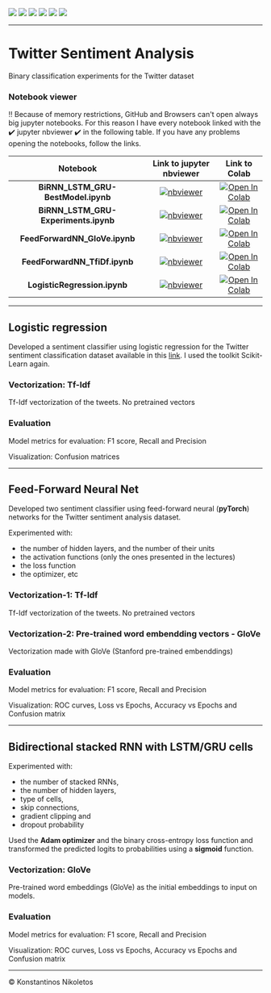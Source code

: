 ![](https://img.shields.io/badge/PyTorch%20-%23EE4C2C.svg?&style=for-the-badge&logo=PyTorch&logoColor=white)
![](https://img.shields.io/badge/pandas%20-%23150458.svg?&style=for-the-badge&logo=pandas&logoColor=white)
![](https://img.shields.io/badge/numpy%20-%23013243.svg?&style=for-the-badge&logo=numpy&logoColor=white)
![](https://img.shields.io/badge/python%20-%2314354C.svg?&style=for-the-badge&logo=python&logoColor=white)
![](https://img.shields.io/badge/Jupyter%20-%23F37626.svg?&style=for-the-badge&logo=Jupyter&logoColor=white)
![](https://img.shields.io/badge/Twitter%20-%231DA1F2.svg?&style=for-the-badge&logo=Twitter&logoColor=white)


---
# Twitter Sentiment Analysis
Binary classification experiments for the Twitter dataset

###  Notebook viewer

‼️ Because of memory restrictions, GitHub and Browsers can't open  always big jupyter notebooks. 
For this reason I have every notebook linked with the ✔️ jupyter nbviewer ✔️ in the following table. 
If you have any problems opening the notebooks, follow the links.  


|Notebook | Link to jupyter nbviewer | Link to Colab |
|:-:|:-:| :-:| 
| __BiRNN_LSTM_GRU-BestModel.ipynb__  | [![nbviewer](https://raw.githubusercontent.com/jupyter/design/master/logos/Badges/nbviewer_badge.svg)](https://nbviewer.jupyter.org/github/Nikoletos-K/Twitter-Sentiment-Analysis/blob/main/BiRNN_LSTM_GRU-BestModel.ipynb) | [![Open In Colab](https://colab.research.google.com/assets/colab-badge.svg)](https://drive.google.com/file/d/1xXIoCKbuI-46RLNUy-ANK0mH7Vks5DPg/view?usp=sharing) |
| __BiRNN_LSTM_GRU-Experiments.ipynb__ | [![nbviewer](https://raw.githubusercontent.com/jupyter/design/master/logos/Badges/nbviewer_badge.svg)](https://nbviewer.jupyter.org/github/Nikoletos-K/Twitter-Sentiment-Analysis/blob/main/BiRNN_LSTM_GRU-Experiments.ipynb) |[![Open In Colab](https://colab.research.google.com/assets/colab-badge.svg)](https://drive.google.com/file/d/1QAi4BWk4YgmWbR-WhO7cQfoH7314CPVa/view?usp=sharing) |
| __FeedForwardNN_GloVe.ipynb__ |  [![nbviewer](https://raw.githubusercontent.com/jupyter/design/master/logos/Badges/nbviewer_badge.svg)](https://nbviewer.jupyter.org/github/Nikoletos-K/Twitter-Sentiment-Analysis/blob/main/FeedForwardNN_GloVe.ipynb) | [![Open In Colab](https://colab.research.google.com/assets/colab-badge.svg)](https://drive.google.com/file/d/106zQPt0H7PKVXwyJjZR1bXZrhEskhrkZ/view?usp=sharing) |
| __FeedForwardNN_TfiDf.ipynb__ | [![nbviewer](https://raw.githubusercontent.com/jupyter/design/master/logos/Badges/nbviewer_badge.svg)](https://nbviewer.jupyter.org/github/Nikoletos-K/Twitter-Sentiment-Analysis/blob/main/FeedForwardNN_TfiDf.ipynb) | [![Open In Colab](https://colab.research.google.com/assets/colab-badge.svg)](https://drive.google.com/file/d/1VEdLJaIr8xkMj6VYmyuSNfs7CzDJ_7kw/view?usp=sharing) |
| __LogisticRegression.ipynb__ | [![nbviewer](https://raw.githubusercontent.com/jupyter/design/master/logos/Badges/nbviewer_badge.svg)](https://nbviewer.jupyter.org/github/Nikoletos-K/Twitter-Sentiment-Analysis/blob/main/LogisticRegression.ipynb) | [![Open In Colab](https://colab.research.google.com/assets/colab-badge.svg)](https://drive.google.com/file/d/10EBO7COB6RVyJKFe70w80gk0nphv8yhr/view?usp=sharing) |



---
## Logistic regression
Developed a sentiment classifier using logistic regression for the Twitter sentiment classification dataset available in this [link](https://drive.google.com/file/d/1dTIWNpjlrnTQBIQtaGOh0jCRYZiAQO79/view?usp=sharing). I used the
toolkit Scikit-Learn again. 

### Vectorization: Tf-Idf
Tf-Idf vectorization of the tweets. No pretrained vectors

### Evaluation
Model metrics for evaluation: F1 score, Recall and Precision

Visualization: Confusion matrices

---

## Feed-Forward Neural Net

Developed two sentiment classifier using feed-forward neural (__pyTorch__) networks for the Twitter sentiment
analysis dataset.

Experimented with:
- the number of hidden layers, and the number of their units
- the activation functions (only the ones presented in the lectures)
- the loss function
- the optimizer, etc

### Vectorization-1: Tf-Idf
Tf-Idf vectorization of the tweets. No pretrained vectors

### Vectorization-2: Pre-trained word embendding vectors - __GloVe__
Vectorization made with GloVe (Stanford pre-trained embenddings)

### Evaluation
Model metrics for evaluation: F1 score, Recall and Precision

Visualization: ROC curves, Loss vs Epochs, Accuracy vs Epochs and Confusion matrix

---

## Bidirectional stacked RNN with LSTM/GRU cells

Experimented with:
- the number of stacked RNNs,
- the number of hidden layers, 
- type of cells,
- skip connections, 
- gradient clipping and 
- dropout probability

Used the __Adam optimizer__ and the binary cross-entropy loss function and transformed the predicted logits to probabilities using a __sigmoid__ function.

### Vectorization: GloVe
Pre-trained word embeddings (GloVe) as the initial embeddings to input on models.

### Evaluation
Model metrics for evaluation: F1 score, Recall and Precision

Visualization: ROC curves, Loss vs Epochs, Accuracy vs Epochs and Confusion matrix

---

© Konstantinos Nikoletos
